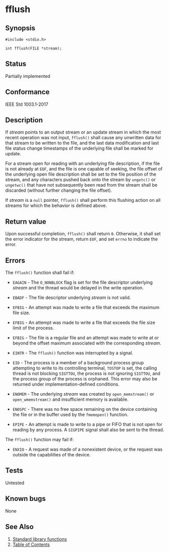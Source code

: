 # fflush

## Synopsis

`#include <stdio.h>`

`int fflush(FILE *stream);`

## Status

Partially implemented

## Conformance

IEEE Std 1003.1-2017

## Description

If _stream_ points to an output stream or an update stream in which the most recent operation was not input, `fflush()`
shall cause any unwritten data for that stream to be written to the file, and the last data modification and last
file status change timestamps of the underlying file shall be marked for update.

For a stream open for reading with an underlying file description, if the file is not already at `EOF`, and the file is
one capable of seeking, the file offset of the underlying open file description shall be set to the file position of
the stream, and any characters pushed back onto the stream by `ungetc()` or `ungetwc()` that have not subsequently been
read from the stream shall be discarded (without further changing the file offset).

If _stream_ is a `null` pointer, `fflush()` shall perform this flushing action on all streams for which the behavior is
defined above.

## Return value

Upon successful completion, `fflush()` shall return `0`. Otherwise, it shall set the error indicator for the stream,
return `EOF`, and set `errno` to indicate the error.

## Errors

The `fflush()` function shall fail if:

* `EAGAIN` - The `O_NONBLOCK` flag is set for the file descriptor underlying _stream_ and the thread would be delayed in
the write operation.

* `EBADF` - The file descriptor underlying _stream_ is not valid.

* `EFBIG` - An attempt was made to write a file that exceeds the maximum file size.

* `EFBIG` - An attempt was made to write a file that exceeds the file size limit of the process.

* `EFBIG` - The file is a regular file and an attempt was made to write at or beyond the offset maximum associated with
the corresponding
_stream_.

* `EINTR` - The `fflush()` function was interrupted by a signal.

* `EIO` - The process is a member of a background process group attempting to write to its controlling terminal,
`TOSTOP` is set, the calling thread is not blocking `SIGTTOU`, the process is not ignoring `SIGTTOU`, and the process
group of the process is orphaned. This error may also be returned under implementation-defined conditions.

* `ENOMEM` - The underlying _stream_ was created by `open_memstream()` or `open_wmemstream()` and insufficient memory is
available.

* `ENOSPC` - There was no free space remaining on the device containing the file or in the buffer used by the
`fmemopen()` function.

* `EPIPE` - An attempt is made to write to a pipe or FIFO that is not open for reading by any process. A `SIGPIPE`
signal shall also be sent to the thread.

The `fflush()` function may fail if:

* `ENXIO` - A request was made of a nonexistent device, or the request was outside the capabilities of the device.

## Tests

Untested

## Known bugs

None

## See Also

1. [Standard library functions](../functions.md)
2. [Table of Contents](../../../README.md)
